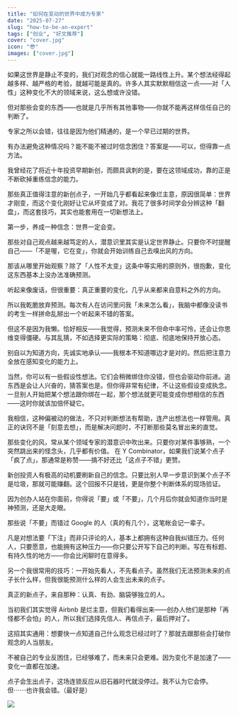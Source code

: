 ```yaml
---
title: "如何在变动的世界中成为专家"
date: "2025-07-27"
slug: "how-to-be-an-expert"
tags: ["创业", "好文推荐"]
cover: "cover.jpg"
icon: "😎"
images: ["cover.jpg"]
---
```

如果这世界是静止不变的，我们对观念的信心就能一路线性上升。某个想法经得起越多样、越严格的考验，就越可能是真的。许多人其实默默相信这一点——对「人性」这种变化不大的领域来说，这么想或许没错。



但对那些会变的东西——也就是几乎所有其他事物——你就不能再这样信任自己的判断了。



专家之所以会错，往往是因为他们精通的，是一个早已过期的世界。



有办法避免这种情况吗？能不能不被过时信念困住？答案是——可以，但得靠一点方法。



我曾经花了将近十年投资早期新创，而颇具讽刺的是，要在这领域成功，靠的正是不断砍掉重练信念的能力。



那些真正值得注意的新创点子，一开始几乎都看起来像烂主意，原因很简单：世界才刚变，而这个变化刚好让它从坏变成了对。我花了很多时间学会分辨这种「翻盘」，而这套技巧，其实也能套用在一切新想法上。



第一步，养成一种信念：世界一定会变。



那些对自己观点越来越笃定的人，潜意识里其实是认定世界静止。只要你不时提醒自己——「不是喔，它在变」，你就会开始训练自己去嗅出风的方向。



那该从哪里开始观察？除了「人性不太变」这条中等实用的原则外，很抱歉，变化这东西基本上没办法准确预测。



听起来像废话，但很重要：真正重要的变化，几乎从来都来自意料之外的方向。



所以我乾脆放弃预测。每次有人在访问里问我「未来怎么看」，我脑中都像没读书的考生一样拼命乱掰出一个听起来不错的答案。



但这不是因为我懒。恰好相反——我觉得，预测未来不但命中率可怜，还会让你思维变得僵硬。与其乱猜，不如选择更实际的策略：彻底、彻底地保持开放心态。



别自以为知道方向，先诚实地承认——我根本不知道哪边才是对的。然后把注意力全放在感知变化的能力上。



当然，你可以有一些假设性想法。它们会稍微绑住你没错，但也会驱动你前进。追东西是会让人兴奋的，猜答案也是。但你得非常有纪律，不让这些假设变成执念。
一旦别人开始把某个想法跟你绑在一起，那个想法就更可能变成你想相信的东西——这时你就该加倍怀疑它。



我相信，这种偏被动的做法，不只对判断想法有帮助，连产出想法也一样管用。真正的诀窍不是「刻意去想」，而是解决问题时，不打断那些莫名冒出来的直觉。



那些变化的风，常从某个领域专家的潜意识中吹出来。只要你对某件事够熟，一个突然跳出来的怪念头，几乎都有价值。
在 Y Combinator，如果我们说某个点子「疯了点」，那通常是称赞——搞不好还比「这点子不错」更赞。



新创投资人有极高的动机要刷新自己的信念。只要比别人早一步意识到某个点子不是垃圾，那就可能赚翻。这个回报不只是钱，更是你整个判断体系的现场验证。



因为创办人站在你面前，你得说「要」或「不要」，几个月后你就会知道你当时是神预测，还是大走眼。



那些说「不要」而错过 Google 的人（真的有几个），这笔帐会记一辈子。



凡是对想法要「下注」而非只评论的人，基本上都拥有这种自我纠错压力。任何人，只要愿意，也能拥有这种压力——你只要公开写下自己的判断。写在有标题、有持久性的地方——你会比闲聊时在意得多。



另一个我很常用的技巧：一开始先看人，不先看点子。虽然我们无法预测未来的点子长什么样，但我很能预测什么样的人会生出未来的点子。



真正的新点子，来自那种：认真、有劲、脑袋够独立的人。



当初我们其实觉得 Airbnb 是烂主意，但我们看得出来——创办人他们是那种「再怪都不会怕」的人，所以我们选择先信人、再信点子，最后押对了。



这招其实通用：想要快一点知道自己什么观念已经过时了？那就去跟那些会打破你观念的人当朋友。



不被自己的专业反困住，已经够难了，而未来只会更难。因为变化不是加速了——变化一直都在加速。



点子会生出点子，这场连锁反应从旧石器时代就没停过。我不认为它会停。
但⋯⋯也许我会错。（最好是）




![](https://prod-files-secure.s3.us-west-2.amazonaws.com/112d0858-5090-4d34-a606-b75eb8d65fd2/46476355-9cf3-4e99-9b7a-3531bc426380/1000202064.png?X-Amz-Algorithm=AWS4-HMAC-SHA256&X-Amz-Content-Sha256=UNSIGNED-PAYLOAD&X-Amz-Credential=ASIAZI2LB466SKI23RBH%2F20250822%2Fus-west-2%2Fs3%2Faws4_request&X-Amz-Date=20250822T231211Z&X-Amz-Expires=3600&X-Amz-Security-Token=IQoJb3JpZ2luX2VjEMb%2F%2F%2F%2F%2F%2F%2F%2F%2F%2FwEaCXVzLXdlc3QtMiJIMEYCIQDp7KFb9g8hwB%2Bo7rM5qTvWrpQhtuBZbJOb7B3H80BCfAIhALoq3ENsgEVt%2FLGFxg2tA4Tr%2BCVUDdD3%2BxIz4CZFaZ9AKv8DCB8QABoMNjM3NDIzMTgzODA1IgzScs5u66IHALcGNcIq3AMwUhDh754a1ca5kkKPGQ4u2%2FX%2FUThF7mau5kHdFISfjRE5ihf1SLTAXI3UiGrsR0Oygbt1eLZZ9pH5g6LRM2tSZme%2F6kHsWfh8rWRur1A1aBKcK2tm2NDHjtS%2F2QgAVik%2BxcyCbahF0qO4WAhKu0p3XkuwjU%2FCKdUQyYnZCrNhp%2BwWGfy52C9MD0k4fkZ0GMObfX2MYMNp%2FKnLc4yuNdDdPwd6C%2BjKFGTi0t8mK9EiJDHflHvd8wcmv3BtSBA1fbnHRL68xhPcOo7CqzyCfFeARd%2FNV4MxAFsI0xrIgx9AuLFQtBTpa5xlZr1%2F06dTPoEvNhLuee1K7N2oxN1X%2FexO%2BLbcRPw9%2BYX0qIFcmJ0qEksSiQ2iNbTy06Xt%2Bod4mOgmzeLzuOksVrAls1odo7cC0Fmw%2FtHaL4RLW2D2nkWEf03UozhkcRMsHYxGVWBPiVU5SJUsZXQ9JoCwLE2quGTnLYSjLhXRssgCcZVJtbpxnYGlmK4W%2F7gaelVOJ3Rzmle1sjW41JDvmu1RGMBAD1RCgxD4TWXdf8yOgnBkjA1ISJwN0kz0HAlg5ymBZ9d3Je0gjpmR3zPdMk1vFe4cOn6lFPYn%2F6pEPHT3ITnHWBpdHQCk%2FVCxH0fR0oprujDPzaPFBjqkAcxowZEhDlsdFBlTlRPA%2FBEr89Rd9xVYV7Hsry0UghJlaYWvUr4T72pFnrmWqC7yFtHoaKNKOtY9aZTAe1RcwCqgRChq3f9n%2FEGi2F%2BfGBoJCjBcvzUQlKE5z4txTw%2Fv70xfZ9oeYejVhyjLtb%2FzLeP3sLknCo3K9JRCMOp44MqllikPVFCvcW4xl49gVBmauU1PU6X8W6RPIKedYLsubdXAes99&X-Amz-Signature=0ff466fc3968e2d14191480aae2fdf9574bef49cdcc4904c481f0ddb3d7c6798&X-Amz-SignedHeaders=host&x-amz-checksum-mode=ENABLED&x-id=GetObject)

